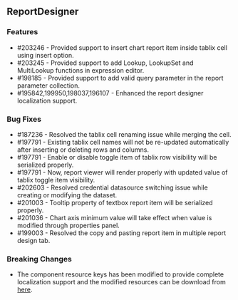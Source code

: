 ## ReportDesigner

### Features

* \#203246 - Provided support to insert chart report item inside tablix cell using insert option.
* \#203245 - Provided support to add Lookup, LookupSet and MultiLookup functions in expression editor.
* \#198185 - Provided support to add valid query parameter in the report parameter collection.
* \#195842,199950,198037,196107 - Enhanced the report designer localization support.

### Bug Fixes

* \#187236 - Resolved the tablix cell renaming issue while merging the cell.
* \#197791 - Existing tablix cell names will not be re-updated automatically after inserting or deleting rows and columns.
* \#197791 - Enable or disable toggle item of tablix row visibility will be serialized properly.
* \#197791 - Now, report viewer will render properly with updated value of tablix toggle item visibility.
* \#202603 - Resolved credential datasource switching issue while creating or modifying the dataset.
* \#201003 - Tooltip property of textbox report item will be serialized properly.
* \#201036 - Chart axis minimum value will take effect when value is modified through properties panel.
* \#199003 - Resolved the copy and pasting report item in multiple report design tab.

### Breaking Changes

* The component resource keys has been modified to provide complete localization support and the modified resources can be download from [here](http://www.syncfusion.com/downloads/support/directtrac/general/ze/ReportDesigner_resource_file212953722.zip).
